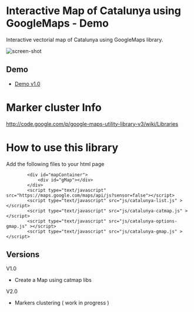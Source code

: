 # Interactive Map of Catalunya using GoogleMaps - Demo
Interactive vectorial map of Catalunya using GoogleMaps library.

<img src="https://github.com/eballo/catalunya-gmap/blob/master/screenshot/screenshot-v1.png" alt="screen-shot" align="center" />

## Demo

- [Demo v1.0](http://demo.catalunyamedieval.es/gmap1)

# Marker cluster Info
http://code.google.com/p/google-maps-utility-library-v3/wiki/Libraries

# How to use this library

Add the following files to your html page

```
		<div id="mapContainer">
			<div id="gMap"></div>
		</div>
		<script type="text/javascript" src="https://maps.google.com/maps/api/js?sensor=false"></script>
		<script type="text/javascript" src="js/catalunya-list.js" ></script>
		<script type="text/javascript" src="js/catalunya-catmap.js" ></script>
		<script type="text/javascript" src="js/catalunya-options-gmap.js" ></script>
		<script type="text/javascript" src="js/catalunya-gmap.js" ></script>
```

## Versions

V1.0 
- Create a Map using catmap libs

V2.0
- Markers clustering ( work in progress )
